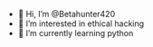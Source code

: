 - 👋 Hi, I’m @Betahunter420
- 👀 I’m interested in ethical hacking
- 🌱 I’m currently learning python



<!---
Betahunter420/Betahunter420 is a ✨ special ✨ repository because its `README.md` (this file) appears on your GitHub profile.
You can click the Preview link to take a look at your changes.
--->
